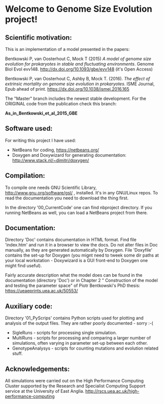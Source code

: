 Welcome to Genome Size Evolution project!
==============

Scientific motivation:
-------------------

This is an implementation of a model presented in the papers:

Bentkowski P, van Oosterhout C, Mock T (2015) *A model of genome size
evolution for prokaryotes in stable and fluctuating environments*.
Genome Biol Evol evv148. http://dx.doi.org/10.1093/gbe/evv148 
(it's Open Access)

Bentkowski P, van Oosterhout C, Ashby B, Mock T. (2016). *The effect 
of extrinsic mortality on genome size evolution in prokaryotes*. 
ISME Journal, Epub ahead of print. https://dx.doi.org/10.1038/ismej.2016.165

The "Master" branch includes the newest stable development. For the
ORIGINAL code from the publication check this branch:

   **As_in_Bentkowski_et_al_2015_GBE**

 Software used:
-------------------

For writing this project I have used:

* NetBeans for coding, https://netbeans.org/
* Doxygen and Doxywizard for generating documentation:
      http://www.stack.nl/~dimitri/doxygen/

Compilation:
----------

To compile one needs GNU Scientific Library, http://www.gnu.org/software/gsl/ ,
installed. It's in any GNU/Linux repos. To read the documentation you need to
download the thing first.

In the directory '00_CurrentCode' one can find nbproject directory. If you running
NetBeans as well, you can load a NetBeans project from there.

Documentation:
-------------

Directory 'Doc' contains documentation in HTML format. Find file 'index.htm' and
run it in a browser to view the docs. Do not alter files in Doc manually, as they
are generated automatically by Doxygen. File 'Doxyfile' contains the set-up for
Doxygen (you mignt need to tweek some dir paths at your local workstation -
Doxywizard is a GUI front-end to Doxygen one might find useful).

Fairly accurate description what the model does can be found in the documentation
(directory 'Doc') or in Chapter 2 " Construction of the model and testing the
parameter space" of Piotr Bentkowski's PhD thesis:
https://ueaeprints.uea.ac.uk/50553/

Auxiliary code:
-----------

Directory '01_PyScrips' contains Python scripts used for plotting and analysis
of the output files. They are rather poorly documented - sorry :-(

* SigleRuns - scripts for processing single simulation.
* MultiRuns - scripts for processing and comparing a larger number of simulations,
often varying in parameter set-up between each other.
* GenotypeAnalysys - scripts for counting mutations and evolution related stuff.

Acknowledgements:
--------------

All simulations were carried out on the High Performance Computing Cluster supported
by the Research and Specialist Computing Support service at the University of East Anglia.
  http://rscs.uea.ac.uk/high-performance-computing